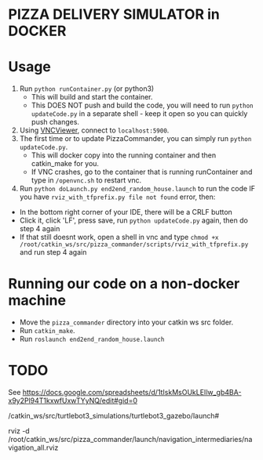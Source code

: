 # PIZZA DELIVERY SIMULATOR in DOCKER

# Usage
1. Run `python runContainer.py` (or python3)
    - This will build and start the container.
    - This DOES NOT push and build the code, you will need to run `python updateCode.py` in a separate shell - keep it open so you can quickly push changes.
2. Using [VNCViewer](https://www.realvnc.com/en/connect/download/viewer/), connect to `localhost:5900`.
3. The first time or to update PizzaCommander, you can simply run `python updateCode.py`.
    - This will docker copy into the running container and then catkin_make for you.
    - If VNC crashes, go to the container that is running runContainer and type in `/openvnc.sh` to restart vnc.
4. Run `python doLaunch.py end2end_random_house.launch` to run the code
IF you have `rviz_with_tfprefix.py file not found` error, then:
- In the bottom right corner of your IDE, there will be a CRLF button
- Click it, click 'LF', press save, run `python updateCode.py` again, then do step 4 again
- If that still doesnt work, open a shell in vnc and type `chmod +x /root/catkin_ws/src/pizza_commander/scripts/rviz_with_tfprefix.py` and run step 4 again

# Running our code on a non-docker machine
- Move the `pizza_commander` directory into your catkin ws src folder.
- Run `catkin_make`.
- Run `roslaunch end2end_random_house.launch`

# TODO
See https://docs.google.com/spreadsheets/d/1tIskMsOUkLEIlw_gb4BA-x9y2Pl94T1kxwfUxwTYyNQ/edit#gid=0

/catkin_ws/src/turtlebot3_simulations/turtlebot3_gazebo/launch#


rviz -d /root/catkin_ws/src/pizza_commander/launch/navigation_intermediaries/navigation_all.rviz
